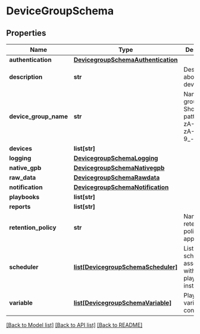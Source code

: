 # DeviceGroupSchema

## Properties
Name | Type | Description | Notes
------------ | ------------- | ------------- | -------------
**authentication** | [**DevicegroupSchemaAuthentication**](DevicegroupSchemaAuthentication.md) |  | [optional] 
**description** | **str** | Description about the device group | [optional] 
**device_group_name** | **str** | Name of the group. Should be of pattern [a-zA-Z][a-zA-Z0-9_-]* | 
**devices** | **list[str]** |  | [optional] 
**logging** | [**DevicegroupSchemaLogging**](DevicegroupSchemaLogging.md) |  | [optional] 
**native_gpb** | [**DevicegroupSchemaNativegpb**](DevicegroupSchemaNativegpb.md) |  | [optional] 
**raw_data** | [**DevicegroupSchemaRawdata**](DevicegroupSchemaRawdata.md) |  | [optional] 
**notification** | [**DevicegroupSchemaNotification**](DevicegroupSchemaNotification.md) |  | [optional] 
**playbooks** | **list[str]** |  | [optional] 
**reports** | **list[str]** |  | [optional] 
**retention_policy** | **str** | Name of the retention policy to be applied | [optional] 
**scheduler** | [**list[DevicegroupSchemaScheduler]**](DevicegroupSchemaScheduler.md) | List of schedulers associated with the playbook instances | [optional] 
**variable** | [**list[DevicegroupSchemaVariable]**](DevicegroupSchemaVariable.md) | Playbook variable configuration | [optional] 

[[Back to Model list]](../README.md#documentation-for-models) [[Back to API list]](../README.md#documentation-for-api-endpoints) [[Back to README]](../README.md)


